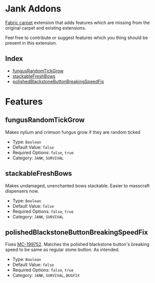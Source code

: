 # Jank Addons
[Fabric carpet](https://github.com/gnembon/fabric-carpet) extension that adds features which are missing from the original carpet and existing extensions.

Feel free to contribute or suggest features which you thing should be present in this extension.

## Index

* [fungusRandomTickGrow](#fungusRandomTickGrow)
* [stackableFreshBows](#stackableFreshBows)
* [polishedBlackstoneButtonBreakingSpeedFix](#polishedBlackstoneButtonBreakingSpeedFix)

# Features

## fungusRandomTickGrow
Makes nylium and crimson fungus grow if they are random ticked
* Type: `Boolean`
* Default Value: `false`
* Required Options: `false`, `true`
* Category: `JANK`, `SURVIVAL`

## stackableFreshBows
Makes undamaged, unenchanted bows stackable. Easier to masscraft dispensers now.
* Type: `Boolean`
* Default Value: `false`
* Required Options: `false`, `true`
* Category: `JANK`, `SURVIVAL`

## polishedBlackstoneButtonBreakingSpeedFix
Fixes [MC-199752](https://bugs.mojang.com/browse/MC-199752). Matches the polished blackstone button's breaking speed to be same as regular stone button. As intended.
* Type: `Boolean`
* Default Value: `false`
* Required Options: `false`, `true`
* Category: `JANK`, `SURVIVAL`, `BUGFIX`
